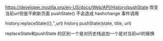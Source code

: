 https://developer.mozilla.org/en-US/docs/Web/API/History/pushState
改变当前url但是不刷新页面
pushState() 不会造成 hashchange 事件调用


history.replaceState({},'',url)
history.pushState(state, title, url)

replaceState和pushState 的区别一个是对历史栈追加一个是对当前url的替换